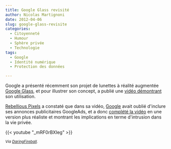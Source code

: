 ```yaml
---
title: Google Glass revisité
author: Nicolas Martignoni
date: 2012-04-06
slug: google-glass-revisite
categories:
  - Citoyenneté
  - Humour
  - Sphère privée
  - Technologie
tags:
  - Google
  - Identité numérique
  - Protection des données

---
```

Google a présenté récemment son projet de lunettes à réalité augmentée [Google Glass][1], et pour illustrer son concept, a publié une [vidéo démontrant][2] son utilisation.

[Rebellious Pixels][3] a constaté que dans sa vidéo, [Google][4] avait oublié d'inclure ses annonces publicitaires GoogleAds, et a donc [complété la vidéo][5] en une version plus réaliste et montrant les implications en terme d'intrusion dans la vie privée.

{{< youtube "_mRF0rBXIeg" >}}

_<small>Via [DaringFireball][6].</small>_

 [1]: https://g.co/projectglass "Project Glass"
 [2]: https://www.youtube.com/watch?v=9c6W4CCU9M4
 [3]: https://www.youtube.com/user/rebelliouspixels
 [4]: https://google.com/
 [5]: https://www.youtube.com/watch?v=_mRF0rBXIeg
 [6]: https://daringfireball.net/linked/2012/04/05/admented-reality

<!--more-->
